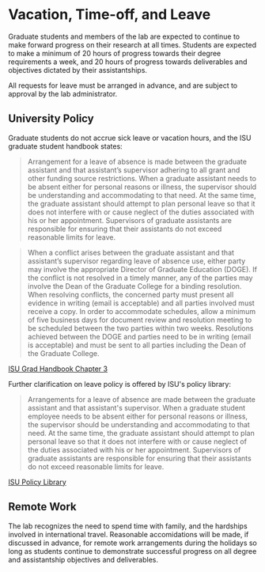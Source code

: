 # Vacation, Time-off, and Leave

Graduate students and members of the lab are expected to continue to make forward progress on their research at all times.
Students are expected to make a minimum of 20 hours of progress towards their degree requirements a week, and 20 hours
of progress towards deliverables and objectives dictated by their assistantships.

All requests for leave must be arranged in advance, and are subject to approval by the lab administrator.

## University Policy

Graduate students do not accrue sick leave or vacation hours, and the ISU graduate student handbook states:

> Arrangement for a leave of absence is made between the graduate assistant and that assistant’s supervisor adhering to all grant and other funding source restrictions. When a graduate assistant needs to be absent either for personal reasons or illness, the supervisor should be understanding and accommodating to that need. At the same time, the graduate assistant should attempt to plan personal leave so that it does not interfere with or cause neglect of the duties associated with his or her appointment. Supervisors of graduate assistants are responsible for ensuring that their assistants do not exceed reasonable limits for leave.

> When a conflict arises between the graduate assistant and that assistant’s supervisor regarding leave of absence use, either party may involve the appropriate Director of Graduate Education (DOGE). If the conflict is not resolved in a timely manner, any of the parties may involve the Dean of the Graduate College for a binding resolution. When resolving conflicts, the concerned party must present all evidence in writing (email is acceptable) and all parties involved must receive a copy. In order to accommodate schedules, allow a minimum of five business days for document review and resolution meeting to be scheduled between the two parties within two weeks. Resolutions achieved between the DOGE and parties need to be in writing (email is acceptable) and must be sent to all parties including the Dean of the Graduate College.

[ISU Grad Handbook Chapter 3](https://www.grad-college.iastate.edu/handbook/chapter.php?id=3)

Further clarification on leave policy is offered by ISU's policy library:

> Arrangements for a leave of absence are made between the graduate assistant and that assistant's supervisor. When a graduate student employee needs to be absent either for personal reasons or illness, the supervisor should be understanding and accommodating to that need. At the same time, the graduate assistant should attempt to plan personal leave so that it does not interfere with or cause neglect of the duties associated with his or her appointment. Supervisors of graduate assistants are responsible for ensuring that their assistants do not exceed reasonable limits for leave.

[ISU Policy Library](http://www.policy.iastate.edu/policy/leave/vacation)

## Remote Work

The lab recognizes the need to spend time with family, and the hardships involved in international travel.  Reasonable
accomidations will be made, if discussed in advance, for remote work arrangements during the holidays so long as students
continue to demonstrate successful progress on all degree and assistantship objectives and deliverables.